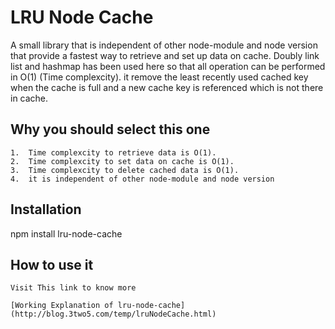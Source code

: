 LRU Node Cache
=========

A small library that is independent of other node-module and node version that provide a fastest way to retrieve and set up data on cache. Doubly link list and hashmap has been used here so that all operation can be performed in O(1) (Time complexcity). it remove the least recently used cached key when the cache is full and a new cache key is referenced which is not there in cache.

## Why you should select this one

	1.	Time complexcity to retrieve data is O(1).
	2.	Time complexcity to set data on cache is O(1).
	3.	Time complexcity to delete cached data is O(1).
	4.	it is independent of other node-module and node version	

## Installation

  npm install lru-node-cache



## How to use it

    Visit This link to know more

    [Working Explanation of lru-node-cache](http://blog.3two5.com/temp/lruNodeCache.html)
